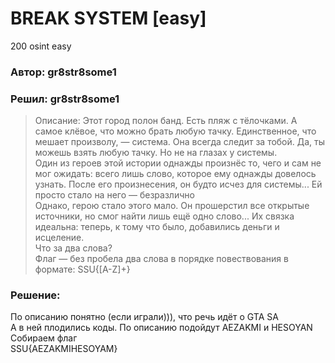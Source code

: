 # BREAK SYSTEM [easy]
200
osint easy

### Автор: gr8str8some1
### Решил: gr8str8some1

> Описание: Этот город полон банд. Есть пляж с тёлочками. А самое клёвое, что можно брать любую тачку. Единственное, что мешает произволу, — система. Она всегда следит за тобой. Да, ты можешь взять любую тачку. Но не на глазах у системы.<br>
Один из героев этой истории однажды произнёс то, чего и сам не мог ожидать: всего лишь слово, которое ему однажды довелось узнать. После его произнесения, он будто исчез для системы... Ей просто стало на него — безразлично<br>
Однако, герою стало этого мало. Он прошерстил все открытые источники, но смог найти лишь ещё одно слово... Их связка идеальна: теперь, к тому что было, добавились деньги и исцеление.<br>
Что за два слова?<br>
Флаг — без пробела два слова в порядке повествования в формате: SSU{[A-Z]+}

### Решение:
По описанию понятно (если играли))), что речь идёт о GTA SA<br>
А в ней плодились коды. По описанию подойдут AEZAKMI и HESOYAN <br>
Собираем флаг<br>
SSU{AEZAKMIHESOYAM}
